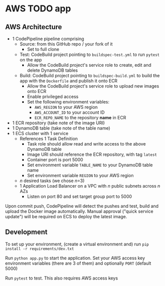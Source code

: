 # AWS TODO app
## AWS Architecture
- 1 CodePipeline pipeline comprising
  - Source: from this GitHub repo / your fork of it
    - Set to full clone
  - Test: CodeBuild project pointing to `buildspec-test.yml` to run `pytest` on the app
    - Allow the CodeBuild project's service role to create, edit and delete DynamoDB tables
  - Build: CodeBuild project pointing to `buildspec-build.yml` to build the app with the `Dockerfile` and publish it onto ECR
    - Allow the CodeBuild project's service role to upload new images onto ECR
    - Enable privileged access
    - Set the following environment variables:
      - `AWS_REGION` to your AWS region
      - `AWS_ACCOUNT_ID` to your account ID
      - `ECR_REPO_NAME` to the repository **name** in ECR
- 1 ECR repository (take note of the image URI)
- 1 DynamoDB table (take note of the table name)
- 1 ECS cluster with 1 service
  - References 1 Task Definition
    - Task role should allow read and write access to the above DynamoDB table
    - Image URI should reference the ECR repository, with tag `latest`
    - Container port is port 5000
    - Set environment variable `TABLE_NAME` to your DynamoDB table name
    - Set environment variable `REGION` to your AWS region
  - _n_ desired tasks (we chose _n_=3)
  - 1 Application Load Balancer on a VPC with _n_ public subnets across _n_ AZs
    - Listen on port 80 and set target group port to 5000
  
Upon commit push, CodePipeline will detect the pushes and test, build and upload the Docker image automatically. Manual approval ("quick service update") will be required on ECS to deploy the latest image.

## Development
To set up your environment, (create a virtual environment and) run `pip install -r requirements/dev.txt`

Run `python app.py` to start the application. Set your AWS access key environment variables (there are 3 of them) and optionally `PORT` (default 5000)

Run `pytest` to test. This also requires AWS access keys